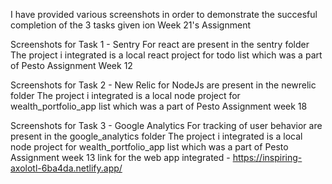 I have provided various screenshots in order to demonstrate the
succesful completion of the 3 tasks given ion Week 21's Assignment

Screenshots for Task 1 - Sentry For react
are present in the sentry folder
The project i integrated is a local react project for todo list which was a part of Pesto Assignment Week 12

Screenshots for Task 2 - New Relic for NodeJs
are present in the newrelic folder
The project i integrated is a local node project for wealth_portfolio_app list which was a part of Pesto Assignment week 18

Screenshots for Task 3 - Google Analytics For tracking of user behavior
are present in the google_analytics folder
The project i integrated is a local node project for wealth_portfolio_app list which was a part of Pesto Assignment week 13
link for the web app integrated - https://inspiring-axolotl-6ba4da.netlify.app/
